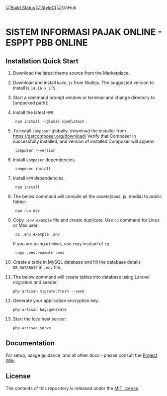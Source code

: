 [![Build Status](https://app.travis-ci.com/hansenmakangiras/esppt-pbb.svg?branch=main)](https://app.travis-ci.com/github/hansenmakangiras/esppt-pbb)
[![StyleCI](https://github.styleci.io/repos/399198629/shield?branch=main)](https://github.styleci.io/repos/399198629)
![GitHub](https://img.shields.io/github/license/hansenmakangiras/esppt-pbb)

<p align="center"><img src="https://laravel.com/assets/img/components/logo-laravel.svg" alt=""></p>

# SISTEM INFORMASI PAJAK ONLINE - ESPPT PBB ONLINE

## Installation Quick Start

1. Download the latest theme source from the Marketplace.


2. Download and install `Node.js` from Nodejs. The suggested version to install is `14.16.x LTS`.


3. Start a command prompt window or terminal and change directory to [unpacked path]:


4. Install the latest `NPM`:

        npm install --global npm@latest


5. To install `Composer` globally, download the installer from https://getcomposer.org/download/ Verify that Composer in successfully installed, and version of installed Composer
   will appear:

        composer --version


6. Install `Composer` dependencies.

        composer install


7. Install `NPM` dependencies.

        npm install


8. The below command will compile all the assets(sass, js, media) to public folder:

        npm run dev


9. Copy `.env.example` file and create duplicate. Use `cp` command for Linux or Max user.

        cp .env.example .env

   If you are using `Windows`, use `copy` instead of `cp`.

        copy .env.example .env


10. Create a table in MySQL database and fill the database details `DB_DATABASE` in `.env` file.


12. The below command will create tables into database using Laravel migration and seeder.

        php artisan migrate:fresh --seed


13. Generate your application encryption key:

        php artisan key:generate


14. Start the localhost server:

        php artisan serve

## Documentation

For setup, usage guidance, and all other docs - please consult the [Project Wiki](https://github.com/hansenmakangiras/pajak-online/wiki).

## License

The contents of this repository is released under the [MIT license](https://opensource.org/licenses/MIT).


